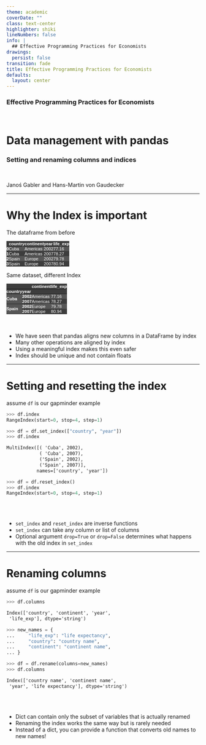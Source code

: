 ```yaml
---
theme: academic
coverDate: ""
class: text-center
highlighter: shiki
lineNumbers: false
info: |
  ## Effective Programming Practices for Economists
drawings:
  persist: false
transition: fade
title: Effective Programming Practices for Economists
defaults:
  layout: center
---
```


### Effective Programming Practices for Economists

<br>

# Data management with pandas

### Setting and renaming columns and indices

<br>


Janoś Gabler and Hans-Martin von Gaudecker

---

# Why the Index is important

<div class="grid grid-cols-2 gap-4">
<div>

The dataframe from before

<style type="text/css">
#T_c57f6   {
  margin: 0;
  font-family: "Helvetica", "Helvetica", sans-serif;
  border-collapse: collapse;
  border: none;
  font-size: 80%;
  color: #fff;
}
#T_c57f6 thead {
  background-color: #3d3d3d;
}
#T_c57f6 tbody tr:nth-child(even) {
  background-color: #3d3d3d;
}
#T_c57f6 tbody tr:nth-child(odd) {
  background-color: #565656;
}
#T_c57f6 td {
  padding: 0em;
}
#T_c57f6 th {
  font-weight: bold;
  text-align: left;
  padding: 0em;
}
#T_c57f6 caption {
  caption-side: bottom;
}
</style>
<table id="T_c57f6">
  <thead>
    <tr>
      <th class="blank level0" >&nbsp;</th>
      <th id="T_c57f6_level0_col0" class="col_heading level0 col0" >country</th>
      <th id="T_c57f6_level0_col1" class="col_heading level0 col1" >continent</th>
      <th id="T_c57f6_level0_col2" class="col_heading level0 col2" >year</th>
      <th id="T_c57f6_level0_col3" class="col_heading level0 col3" >life_exp</th>
    </tr>
  </thead>
  <tbody>
    <tr>
      <th id="T_c57f6_level0_row0" class="row_heading level0 row0" >0</th>
      <td id="T_c57f6_row0_col0" class="data row0 col0" >Cuba</td>
      <td id="T_c57f6_row0_col1" class="data row0 col1" >Americas</td>
      <td id="T_c57f6_row0_col2" class="data row0 col2" >2002</td>
      <td id="T_c57f6_row0_col3" class="data row0 col3" >77.16</td>
    </tr>
    <tr>
      <th id="T_c57f6_level0_row1" class="row_heading level0 row1" >1</th>
      <td id="T_c57f6_row1_col0" class="data row1 col0" >Cuba</td>
      <td id="T_c57f6_row1_col1" class="data row1 col1" >Americas</td>
      <td id="T_c57f6_row1_col2" class="data row1 col2" >2007</td>
      <td id="T_c57f6_row1_col3" class="data row1 col3" >78.27</td>
    </tr>
    <tr>
      <th id="T_c57f6_level0_row2" class="row_heading level0 row2" >2</th>
      <td id="T_c57f6_row2_col0" class="data row2 col0" >Spain</td>
      <td id="T_c57f6_row2_col1" class="data row2 col1" >Europe</td>
      <td id="T_c57f6_row2_col2" class="data row2 col2" >2002</td>
      <td id="T_c57f6_row2_col3" class="data row2 col3" >79.78</td>
    </tr>
    <tr>
      <th id="T_c57f6_level0_row3" class="row_heading level0 row3" >3</th>
      <td id="T_c57f6_row3_col0" class="data row3 col0" >Spain</td>
      <td id="T_c57f6_row3_col1" class="data row3 col1" >Europe</td>
      <td id="T_c57f6_row3_col2" class="data row3 col2" >2007</td>
      <td id="T_c57f6_row3_col3" class="data row3 col3" >80.94</td>
    </tr>
  </tbody>
</table>


Same dataset, different Index

<style type="text/css">
#T_0f54e   {
  margin: 0;
  font-family: "Helvetica", "Helvetica", sans-serif;
  border-collapse: collapse;
  border: none;
  font-size: 80%;
  color: #fff;
}
#T_0f54e thead {
  background-color: #3d3d3d;
}
#T_0f54e tbody tr:nth-child(even) {
  background-color: #3d3d3d;
}
#T_0f54e tbody tr:nth-child(odd) {
  background-color: #565656;
}
#T_0f54e td {
  padding: 0em;
}
#T_0f54e th {
  font-weight: bold;
  text-align: left;
  padding: 0em;
}
#T_0f54e caption {
  caption-side: bottom;
}
</style>
<table id="T_0f54e">
  <thead>
    <tr>
      <th class="blank" >&nbsp;</th>
      <th class="blank level0" >&nbsp;</th>
      <th id="T_0f54e_level0_col0" class="col_heading level0 col0" >continent</th>
      <th id="T_0f54e_level0_col1" class="col_heading level0 col1" >life_exp</th>
    </tr>
    <tr>
      <th class="index_name level0" >country</th>
      <th class="index_name level1" >year</th>
      <th class="blank col0" >&nbsp;</th>
      <th class="blank col1" >&nbsp;</th>
    </tr>
  </thead>
  <tbody>
    <tr>
      <th id="T_0f54e_level0_row0" class="row_heading level0 row0" rowspan="2">Cuba</th>
      <th id="T_0f54e_level1_row0" class="row_heading level1 row0" >2002</th>
      <td id="T_0f54e_row0_col0" class="data row0 col0" >Americas</td>
      <td id="T_0f54e_row0_col1" class="data row0 col1" >77.16</td>
    </tr>
    <tr>
      <th id="T_0f54e_level1_row1" class="row_heading level1 row1" >2007</th>
      <td id="T_0f54e_row1_col0" class="data row1 col0" >Americas</td>
      <td id="T_0f54e_row1_col1" class="data row1 col1" >78.27</td>
    </tr>
    <tr>
      <th id="T_0f54e_level0_row2" class="row_heading level0 row2" rowspan="2">Spain</th>
      <th id="T_0f54e_level1_row2" class="row_heading level1 row2" >2002</th>
      <td id="T_0f54e_row2_col0" class="data row2 col0" >Europe</td>
      <td id="T_0f54e_row2_col1" class="data row2 col1" >79.78</td>
    </tr>
    <tr>
      <th id="T_0f54e_level1_row3" class="row_heading level1 row3" >2007</th>
      <td id="T_0f54e_row3_col0" class="data row3 col0" >Europe</td>
      <td id="T_0f54e_row3_col1" class="data row3 col1" >80.94</td>
    </tr>
  </tbody>
</table>




</div>
<div>

<br/>
<br/>

- We have seen that pandas aligns new columns in a DataFrame by index
- Many other operations are aligned by index
- Using a meaningful index makes this even safer
- Index should be unique and not contain floats


</div>
</div>

---

# Setting and resetting the index


<div class="grid grid-cols-2 gap-4">
<div>

assume `df` is our gapminder example

```python
>>> df.index
RangeIndex(start=0, stop=4, step=1)

>>> df = df.set_index(["country", "year"])
>>> df.index
```
```txt
MultiIndex([( 'Cuba', 2002),
            ( 'Cuba', 2007),
            ('Spain', 2002),
            ('Spain', 2007)],
           names=['country', 'year'])
```
```python
>>> df = df.reset_index()
>>> df.index
RangeIndex(start=0, stop=4, step=1)
```


</div>
<div>

<br/>
<br/>

- `set_index` and `reset_index` are inverse functions
- `set_index` can take any column or list of columns
- Optional argument `drop=True` or `drop=False` determines what happens with the old
  index in `set_index`

</div>
</div>

---

# Renaming columns

<div class="flex gap-8">
<div>

assume `df` is our gapminder example

```python
>>> df.columns
```
```txt
Index(['country', 'continent', 'year',
 'life_exp'], dtype='string')
```

```python
>>> new_names = {
...     "life_exp": "life expectancy",
...     "country": "country name",
...     "continent": "continent name",
... }

>>> df = df.rename(columns=new_names)
>>> df.columns
```
```txt
Index(['country name', 'continent name',
 'year', 'life expectancy'], dtype='string')
```


</div>
<div>

<br/>
<br/>


- Dict can contain only the subset of variables that is actually renamed
- Renaming the index works the same way but is rarely needed
- Instead of a dict, you can provide a function that converts old names to new names!


</div>
</div>
